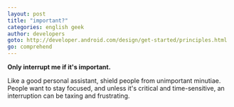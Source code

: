 ```yaml
---
layout: post
title: "important?"
categories: english geek
author: developers
goto: http://developer.android.com/design/get-started/principles.html
go: comprehend
---
```

**Only interrupt me if it's important.**<!-- more -->

Like a good personal assistant, shield people from unimportant minutiae. People want to stay focused, and unless it's critical and time-sensitive, an interruption can be taxing and frustrating.
